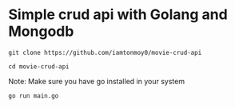 # Simple crud api with Golang and Mongodb

```
git clone https://github.com/iamtonmoy0/movie-crud-api
```

```
cd movie-crud-api
```

Note: Make sure you have go installed in your system

```
go run main.go
```
